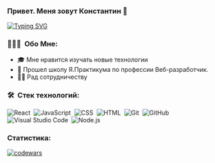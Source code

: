 ### Привет. Меня зовут Константин 👋
[![Typing SVG](https://readme-typing-svg.herokuapp.com?color=%2336BCF7&lines=Front-end+разработчик+/+Верстальщик)](https://git.io/typing-svg)
### 👨🏻‍💻 &nbsp;Обо Мне:
- 🎓 Мне нравится изучать новые технологии
- 🔭 Прошел школу Я.Практикума по профессии Веб-разработчик.
- 🤝🏻 Рад сотрудничеству

### 🛠 &nbsp;Стек технологий:

![React](https://img.shields.io/badge/-React-05122A?style=flat&logo=react)&nbsp;
![JavaScript](https://img.shields.io/badge/-JavaScript-05122A?style=flat&logo=javascript)&nbsp;
![CSS](https://img.shields.io/badge/-CSS-05122A?style=flat&logo=CSS3&logoColor=1572B6)&nbsp;
![HTML](https://img.shields.io/badge/-HTML-05122A?style=flat&logo=HTML5)&nbsp;
![Git](https://img.shields.io/badge/-Git-05122A?style=flat&logo=git)&nbsp;
![GitHub](https://img.shields.io/badge/-GitHub-05122A?style=flat&logo=github)&nbsp;
![Visual Studio Code](https://img.shields.io/badge/-Visual%20Studio%20Code-05122A?style=flat&logo=visual-studio-code&logoColor=007ACC)&nbsp;
![Node.js](https://img.shields.io/badge/-Node.js-05122A?style=flat&logo=nodedotjs)&nbsp;
### Статистика:
[![codewars](https://www.codewars.com/users/KonstantinSky/badges/large)](https://www.codewars.com/users/KonstantinSky/badges/large)
